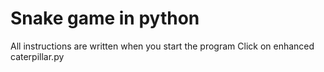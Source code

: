 # Snake game in python
All instructions are written when you start the program
Click on enhanced caterpillar.py

